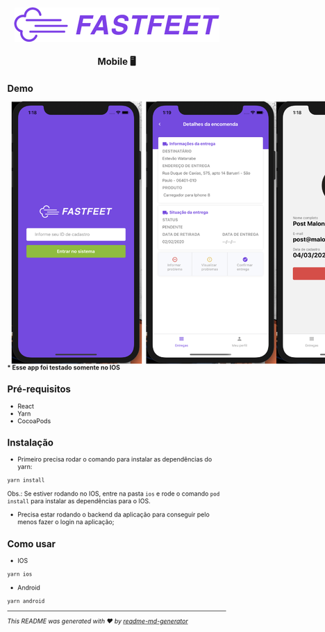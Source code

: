 <h1 align="center">
  <img align="center" src="https://raw.githubusercontent.com/estevaowat/fastfeet/master/.github/logo.png"/>
</h1>

<h2 align="center">Mobile 🖥</h2>

## Demo

<div style="display:flex;flex-direction:row;">
<img style="margin:0 10px;"alt="login fastfeet" title="login fastfeet" src="https://github.com/estevaowat/fastfeet/blob/master/mobile/assets/fastfeet-mobile.png" width="300px" />
<img alt="Entregas fastfeet" title="Entregas fastfeet" src="https://github.com/estevaowat/fastfeet/blob/master/mobile/assets/fastfeet-deliveries.png" width="300px" />
<img alt="perfil" title="perfil" src="https://github.com/estevaowat/fastfeet/blob/master/mobile/assets/fastfeet-profile.png" width="300px" />
</div>
<strong>* Esse app foi testado somente no IOS</strong>

## Pré-requisitos

- React
- Yarn
- CocoaPods

## Instalação

- Primeiro precisa rodar o comando para instalar as dependências do yarn:

```sh
yarn install
```

Obs.: Se estiver rodando no IOS, entre na pasta `ios` e rode o comando `pod install` para instalar as dependências para o IOS.

- Precisa estar rodando o backend da aplicação para conseguir pelo menos fazer o login na aplicação;

## Como usar

- IOS

```sh
yarn ios
```

- Android

```sh
yarn android
```

---

_This README was generated with ❤️ by [readme-md-generator](https://github.com/kefranabg/readme-md-generator)_
